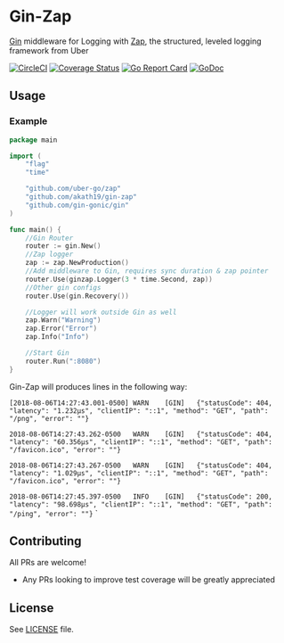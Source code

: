 # Gin-Zap

[Gin](https://github.com/gin-gonic/gin) middleware for Logging with
[Zap](https://github.com/uber-go/zap), the structured, leveled logging framework from Uber

[![CircleCI](https://circleci.com/gh/akath19/gin-zap.svg?style=svg)](https://circleci.com/gh/akath19/gin-zap)
[![Coverage Status](https://coveralls.io/repos/github/akath19/gin-zap/badge.svg?branch=master)](https://coveralls.io/github/akath19/gin-zap?branch=master)
[![Go Report Card](https://goreportcard.com/badge/github.com/akath19/gin-zap)](https://goreportcard.com/report/github.com/akath19/gin-zap)
[![GoDoc](https://godoc.org/github.com/akath19/gin-zap?status.svg)](https://godoc.org/github.com/akath19/gin-zap)

## Usage
### Example
```go
package main

import (
    "flag"
    "time"

    "github.com/uber-go/zap"
    "github.com/akath19/gin-zap"
    "github.com/gin-gonic/gin"
)

func main() {
    //Gin Router
    router := gin.New()
    //Zap logger
    zap := zap.NewProduction()
    //Add middleware to Gin, requires sync duration & zap pointer
    router.Use(ginzap.Logger(3 * time.Second, zap))
    //Other gin configs
    router.Use(gin.Recovery())

    //Logger will work outside Gin as well
    zap.Warn("Warning")
    zap.Error("Error")
    zap.Info("Info")

    //Start Gin
    router.Run(":8080")
}
```
Gin-Zap will produces lines in the following way:

`[2018-08-06T14:27:43.001-0500]	WARN	[GIN]	{"statusCode": 404, "latency": "1.232µs", "clientIP": "::1", "method": "GET", "path": "/png", "error": ""}`

`2018-08-06T14:27:43.262-0500	WARN	[GIN]	{"statusCode": 404, "latency": "60.356µs", "clientIP": "::1", "method": "GET", "path": "/favicon.ico", "error": ""}`

`2018-08-06T14:27:43.267-0500	WARN	[GIN]	{"statusCode": 404, "latency": "1.029µs", "clientIP": "::1", "method": "GET", "path": "/favicon.ico", "error": ""}`

`2018-08-06T14:27:45.397-0500	INFO	[GIN]	{"statusCode": 200, "latency": "98.698µs", "clientIP": "::1", "method": "GET", "path": "/ping", "error": ""}`
`

## Contributing

All PRs are welcome!

* Any PRs looking to improve test coverage will be greatly appreciated

## License

See [LICENSE](LICENSE) file.
